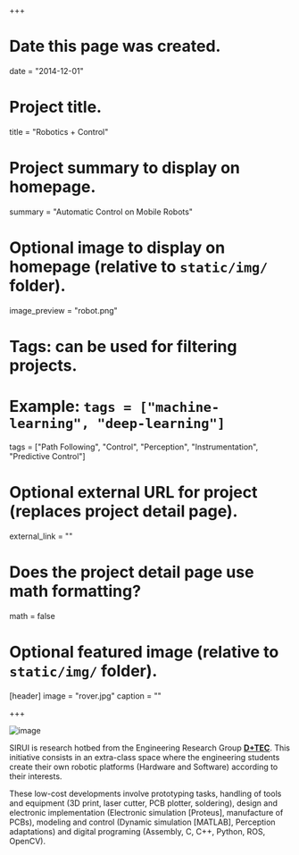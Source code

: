 +++
# Date this page was created.
date = "2014-12-01"

# Project title.
title = "Robotics + Control"

# Project summary to display on homepage.
summary = "Automatic Control on Mobile Robots"

# Optional image to display on homepage (relative to `static/img/` folder).
image_preview = "robot.png"

# Tags: can be used for filtering projects.
# Example: `tags = ["machine-learning", "deep-learning"]`
tags = ["Path Following", "Control", "Perception", "Instrumentation", "Predictive Control"]

# Optional external URL for project (replaces project detail page).
external_link = ""
#


# Does the project detail page use math formatting?
math = false

# Optional featured image (relative to `static/img/` folder).
[header]
image = "rover.jpg"
caption = ""

+++

![image](http://i82.servimg.com/u/f82/14/32/70/24/genera17.jpg)

SIRUI is research hotbed from the Engineering Research Group **[D+TEC](https://investigaciones.unibague.edu.co/d-tec)**. This initiative consists in an extra-class space where the engineering students create their own robotic platforms (Hardware and Software) according to their interests.

These low-cost developments involve prototyping tasks, handling of tools and equipment (3D print, laser cutter, PCB plotter, soldering), design and electronic implementation (Electronic simulation [Proteus], manufacture of PCBs), modeling and control (Dynamic simulation [MATLAB], Perception adaptations) and digital programing (Assembly, C, C++, Python, ROS, OpenCV).
